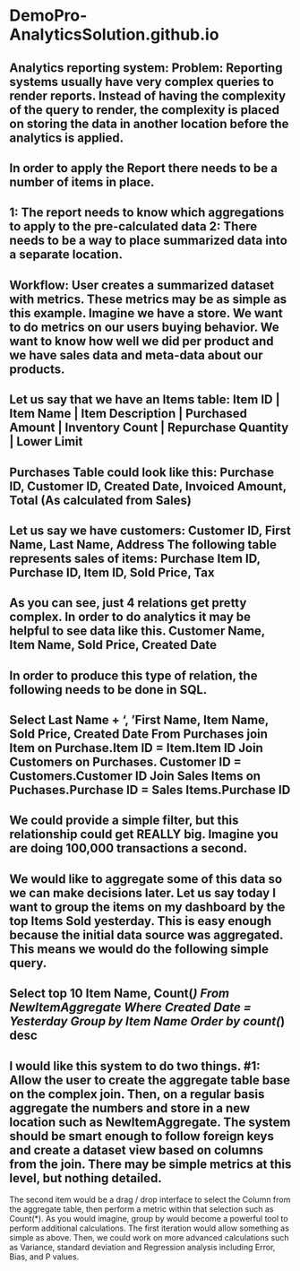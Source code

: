 DemoPro-AnalyticsSolution.github.io
===================================


Analytics reporting system:
Problem: Reporting systems usually have very complex queries to render reports.  Instead of having the complexity of the query to render, the complexity is placed on storing the data in another location before the analytics is applied.
---
In order to apply the Report there needs to be a number of items in place.
---
1: The report needs to know which aggregations to apply to the pre-calculated data
2:  There needs to be a way to place summarized data into a separate location.
---
Workflow:  User creates a summarized dataset with metrics.  These metrics may be as simple as this example.
Imagine we have a store. We want to do metrics on our users buying behavior.  We want to know how well we did per product and we have sales data and meta-data about our products.
---
Let us say that we have an Items table:
Item ID | Item Name | Item Description | Purchased Amount | Inventory Count | Repurchase Quantity | Lower Limit
---
Purchases Table could look like this:
Purchase ID, Customer ID, Created Date, Invoiced Amount, Total (As calculated from Sales) 
---
Let us say we have customers:
Customer ID, First Name, Last Name, Address
The following table represents sales of items:
Purchase Item ID, Purchase ID, Item ID, Sold Price, Tax
---
As you can see, just 4 relations get pretty complex.  In order to do analytics it may be helpful to see data like this.
Customer Name, Item Name, Sold Price, Created Date
---
In order to produce this type of relation, the following needs to be done in SQL.
---
Select Last Name + ‘, ’First Name, Item Name, Sold Price, Created Date
From Purchases 
join Item on Purchase.Item ID = Item.Item ID
Join  Customers on Purchases. Customer ID = Customers.Customer ID
Join Sales Items on Puchases.Purchase ID = Sales Items.Purchase ID
---
We could provide a simple filter, but this relationship could get REALLY big.  Imagine you are doing 100,000 transactions a second.
---
We would like to aggregate some of this data so we can make decisions later.
Let us say today I want to group the items on my dashboard by the top Items Sold yesterday.  This is easy enough because the initial data source was aggregated.  This means we would do the following simple query.
---
Select top 10 Item Name, Count(*) 
From NewItemAggregate
Where Created Date = Yesterday
Group by Item Name
Order by count(*) desc
---
I would like this system to do two things.  #1: Allow the user to create the aggregate table base on the complex join.  Then, on a regular basis aggregate the numbers and store in a new location such as NewItemAggregate.  The system should be smart enough to follow foreign keys and create a dataset view based on columns from the join.  There may be simple metrics at this level, but nothing detailed.
---
The second item would be a drag / drop interface to select the Column from the aggregate table, then perform a metric within that selection such as Count(*).  As you would imagine, group by would become a powerful tool to perform additional calculations.  The first iteration would allow something as simple as above.  Then, we could work on more advanced calculations such as Variance, standard deviation and Regression analysis including Error, Bias, and P values.
